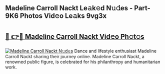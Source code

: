 ## Madeline Carroll Nackt Le𝚊k𝚎d N𝚞𝚍es - Part-9K6 Photos Vid𝚎o Le𝚊ks 9vg3x

# <h2><a href="http://fbaed5g.evod.top/?m=Madeline+Carroll+Nackt">🔗 👉🔴 Madeline Carroll Nackt Vid𝚎o Ph𝚘t𝚘s</a></h2>

[![Madeline Carroll Nackt N𝚞d𝚎s](https://i.imgur.com/8V9OHl7.gif)](http://fbaed5g.evod.top/?m=Madeline+Carroll+Nackt)
Dance and lifestyle enthusiast Madeline Carroll Nackt sharing their journey online. Madeline Carroll Nackt, a renowned public figure, is celebrated for his philanthropy and humanitarian work. 
